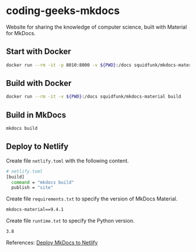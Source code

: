 # coding-geeks-mkdocs

Website for sharing the knowledge of computer science, built with Material for MkDocs.

## Start with Docker

```sh
docker run --rm -it -p 8010:8000 -v ${PWD}:/docs squidfunk/mkdocs-material
```

## Build with Docker

```sh
docker run --rm -it -v ${PWD}:/docs squidfunk/mkdocs-material build

```

## Build in MkDocs

```sh
mkdocs build
```

## Deploy to Netlify

Create file `netlify.toml` with the following content.

```sh
# netlify.toml
[build]
  command = "mkdocs build"
  publish = "site"
```

Create file `requirements.txt` to specify the version of MkDocs Material.

```sh
mkdocs-material==9.4.1
```

Create file `runtime.txt` to specify the Python version.

```sh
3.8
```

References: [Deploy MkDocs to Netlify](https://www.starfallprojects.co.uk/projects/deploy-host-docs/deploy-mkdocs-material-netlify/)
